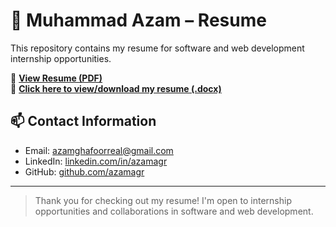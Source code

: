 # 💼 Muhammad Azam – Resume

This repository contains my resume for software and web development internship opportunities.

📄 **[View Resume (PDF)](https://github.com/azamagr/resume/Azam_Resume.pdf)**  
📄 **[Click here to view/download my resume (.docx)](./Azam_Resume.docx)**

## 📫 Contact Information

- Email: [azamghafoorreal@gmail.com](mailto:azamghafoorreal@gmail.com)  
- LinkedIn: [linkedin.com/in/azamagr](https://linkedin.com/in/azamagr)  
- GitHub: [github.com/azamagr](https://github.com/azamagr)

---

> Thank you for checking out my resume! I'm open to internship opportunities and collaborations in software and web development.
